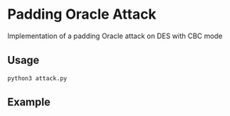 # Padding Oracle Attack
Implementation of a padding Oracle attack on DES with CBC mode

## Usage

```
python3 attack.py
```

## Example

